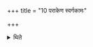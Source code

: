 +++
title = "10 पराकेण स्वर्गकामः"

+++

<details><summary>थिते</summary>

पराकेण स्वर्गकामः १०
</details>
